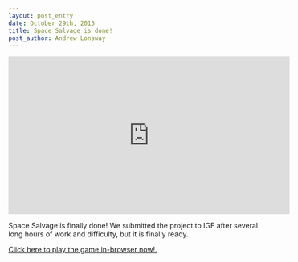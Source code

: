 ```yaml
---
layout: post_entry
date: October 29th, 2015
title: Space Salvage is done!
post_author: Andrew Lonsway
---
```


<iframe width="560" height="315" src="https://www.youtube.com/embed/6egQxwT2lbU" frameborder="0" allowfullscreen></iframe>

Space Salvage is finally done! We submitted the project to IGF after several long hours of work and difficulty, but it is finally ready.



 <a href="http://purduesiggd.github.io/projects/salvage/play/">Click here to play the game in-browser now!.</a>